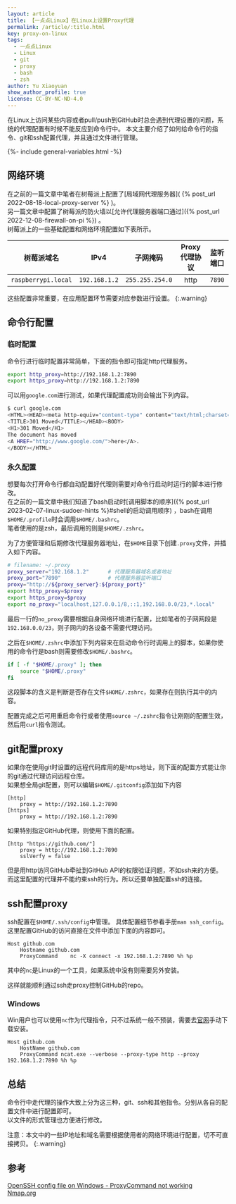 ```yaml
---
layout: article
title: 【一点点Linux】在Linux上设置Proxy代理
permalink: /article/:title.html
key: proxy-on-linux
tags: 
  - 一点点Linux
  - Linux
  - git
  - proxy
  - bash
  - zsh
author: Yu Xiaoyuan
show_author_profile: true
license: CC-BY-NC-ND-4.0
---
```


<!-- abstract begin -->
在Linux上访问某些内容或者pull/push到GitHub时总会遇到代理设置的问题，系统的代理配置有时候不能反应到命令行中。
本文主要介绍了如何给命令行的指令、git和ssh配置代理，并且通过文件进行管理。
<!-- abstract end -->

<!--more-->

<!-- begin include -->
{%- include general-variables.html -%}
<!-- end include -->

<!-- begin private variable of Liquid -->

<!-- {%- increment equation-h2-1 -%} -->
<!-- end private variable of Liquid -->

## 网络环境

在之前的一篇文章中笔者在树莓派上配置了[局域网代理服务器]( {% post_url 2022-08-18-local-proxy-server %} )。  
另一篇文章中配置了树莓派的防火墙以[允许代理服务器端口通过]({% post_url 2022-12-08-firewall-on-pi %}) 。  
树莓派上的一些基础配置和网络环境配置如下表所示。

| 树莓派域名 | IPv4 | 子网掩码 | Proxy代理协议 | 监听端口 |
|:---:|:---:|:---:|:---:|:---:|
| `raspberrypi.local` | `192.168.1.2` | `255.255.254.0` | http | `7890` |

这些配置非常重要，在应用配置环节需要对应参数进行设置。
{:.warning}

## 命令行配置

### 临时配置

命令行进行临时配置非常简单，下面的指令即可指定http代理服务。

```bash
export http_proxy=http://192.168.1.2:7890
export https_proxy=http://192.168.1.2:7890
```

可以用`google.com`进行测试，如果代理配置成功则会输出下列内容。

```bash
$ curl google.com
<HTML><HEAD><meta http-equiv="content-type" content="text/html;charset=utf-8">
<TITLE>301 Moved</TITLE></HEAD><BODY>
<H1>301 Moved</H1>
The document has moved
<A HREF="http://www.google.com/">here</A>.
</BODY></HTML>
```

### 永久配置

想要每次打开命令行都自动配置好代理则需要对命令行启动时运行的脚本进行修改。  
在之前的一篇文章中我们知道了bash启动时[调用脚本的顺序]({% post_url 2023-02-07-linux-sudoer-hints %}#shell的启动调用顺序) ，bash在调用`$HOME/.profile`时会调用`$HOME/.bashrc`。  
笔者使用的是zsh，最后调用的则是`$HOME/.zshrc`。

<!-- 考虑到不是所有用户都有管理员权限，这里就以修改用户层面设置为例。   -->
为了方便管理和后期修改代理服务器地址，在`$HOME`目录下创建`.proxy`文件，并插入如下内容。

```bash
# filename: ~/.proxy
proxy_server="192.168.1.2"      # 代理服务器域名或者地址
proxy_port="7890"               # 代理服务器监听端口
proxy="http://${proxy_server}:${proxy_port}"
export http_proxy=$proxy
export https_proxy=$proxy
export no_proxy="localhost,127.0.0.1/8,::1,192.168.0.0/23,*.local"
```

最后一行的`no_proxy`需要根据自身网络环境进行配置，比如笔者的子网网段是`192.168.0.0/23`，则子网内的各设备不需要代理访问。

之后在`$HOME/.zshrc`中添加下列内容来在启动命令行时调用上的脚本，如果你使用的命令行是bash则需要修改`$HOME/.bashrc`。

```bash
if [ -f "$HOME/.proxy" ]; then
    source "$HOME/.proxy"
fi
```

这段脚本的含义是判断是否存在文件`$HOME/.zshrc`，如果存在则执行其中的内容。

配置完成之后可用重启命令行或者使用`source ~/.zshrc`指令让刚刚的配置生效，然后用`curl`指令测试。

## git配置proxy

如果你在使用git时设置的远程代码库用的是https地址，则下面的配置方式能让你的git通过代理访问远程仓库。  
如果想全局git配置，则可以编辑`$HOME/.gitconfig`添加如下内容

```config
[http]
    proxy = http://192.168.1.2:7890
[https]
    proxy = http://192.168.1.2:7890
```

如果特别指定GitHub代理，则使用下面的配置。

```config
[http "https://github.com/"]
    proxy = http://192.168.1.2:7890
    sslVerfy = false
```

但是用http访问GitHub牵扯到GitHub API的权限验证问题，不如ssh来的方便。
而这里配置的代理并不能约束ssh的行为。所以还要单独配置ssh的连接。

## ssh配置proxy

ssh配置在`$HOME/.ssh/config`中管理。
具体配置细节参看手册`man ssh_config`。  
这里配置GitHub的访问直接在文件中添加下面的内容即可。

```config
Host github.com
    Hostname github.com
    ProxyCommand    nc -X connect -x 192.168.1.2:7890 %h %p
```

其中的`nc`是Linux的一个工具，如果系统中没有则需要另外安装。

这样就能顺利通过ssh走proxy控制GitHub的repo。

### Windows

Win用户也可以使用`nc`作为代理指令，只不过系统一般不预装，需要去[官网](https://nmap.org/)手动下载安装。

```config
Host github.com
    HostName github.com
    ProxyCommand ncat.exe --verbose --proxy-type http --proxy 192.168.1.2:7890 %h %p
```

## 总结

命令行中走代理的操作大致上分为这三种，git、ssh和其他指令。分别从各自的配置文件中进行配置即可。  
以文件的形式管理也方便进行修改。

注意：本文中的一些IP地址和域名需要根据使用者的网络环境进行配置，切不可直接拷贝。
{:.warning}

## 参考

[OpenSSH config file on Windows - ProxyCommand not working](https://superuser.com/questions/1283560/openssh-config-file-on-windows-proxycommand-not-working)  
[Nmap.org](https://nmap.org/)
